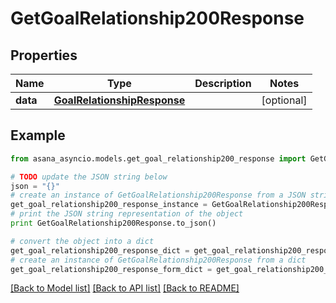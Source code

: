 # GetGoalRelationship200Response


## Properties

Name | Type | Description | Notes
------------ | ------------- | ------------- | -------------
**data** | [**GoalRelationshipResponse**](GoalRelationshipResponse.md) |  | [optional] 

## Example

```python
from asana_asyncio.models.get_goal_relationship200_response import GetGoalRelationship200Response

# TODO update the JSON string below
json = "{}"
# create an instance of GetGoalRelationship200Response from a JSON string
get_goal_relationship200_response_instance = GetGoalRelationship200Response.from_json(json)
# print the JSON string representation of the object
print GetGoalRelationship200Response.to_json()

# convert the object into a dict
get_goal_relationship200_response_dict = get_goal_relationship200_response_instance.to_dict()
# create an instance of GetGoalRelationship200Response from a dict
get_goal_relationship200_response_form_dict = get_goal_relationship200_response.from_dict(get_goal_relationship200_response_dict)
```
[[Back to Model list]](../README.md#documentation-for-models) [[Back to API list]](../README.md#documentation-for-api-endpoints) [[Back to README]](../README.md)


